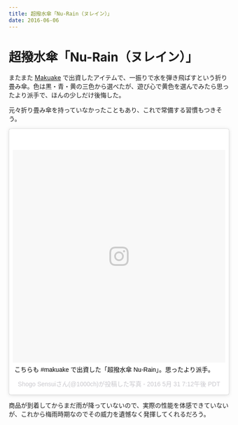 ```yaml
---
title: 超撥水傘「Nu-Rain（ヌレイン）」
date: 2016-06-06
---
```


# 超撥水傘「Nu-Rain（ヌレイン）」

またまた [Makuake](https://www.makuake.com/) で出資したアイテムで、一振りで水を弾き飛ばすという折り畳み傘。色は黒・青・黄の三色から選べたが、遊び心で黄色を選んでみたら思ったより派手で、ほんの少しだけ後悔した。

元々折り畳み傘を持っていなかったこともあり、これで常備する習慣もつきそう。

<blockquote class="instagram-media" data-instgrm-captioned data-instgrm-version="7" style=" background:#FFF; border:0; border-radius:3px; box-shadow:0 0 1px 0 rgba(0,0,0,0.5),0 1px 10px 0 rgba(0,0,0,0.15); margin: 1px; max-width:658px; padding:0; width:99.375%; width:-webkit-calc(100% - 2px); width:calc(100% - 2px);"><div style="padding:8px;"> <div style=" background:#F8F8F8; line-height:0; margin-top:40px; padding:50.0% 0; text-align:center; width:100%;"> <div style=" background:url(data:image/png;base64,iVBORw0KGgoAAAANSUhEUgAAACwAAAAsCAMAAAApWqozAAAABGdBTUEAALGPC/xhBQAAAAFzUkdCAK7OHOkAAAAMUExURczMzPf399fX1+bm5mzY9AMAAADiSURBVDjLvZXbEsMgCES5/P8/t9FuRVCRmU73JWlzosgSIIZURCjo/ad+EQJJB4Hv8BFt+IDpQoCx1wjOSBFhh2XssxEIYn3ulI/6MNReE07UIWJEv8UEOWDS88LY97kqyTliJKKtuYBbruAyVh5wOHiXmpi5we58Ek028czwyuQdLKPG1Bkb4NnM+VeAnfHqn1k4+GPT6uGQcvu2h2OVuIf/gWUFyy8OWEpdyZSa3aVCqpVoVvzZZ2VTnn2wU8qzVjDDetO90GSy9mVLqtgYSy231MxrY6I2gGqjrTY0L8fxCxfCBbhWrsYYAAAAAElFTkSuQmCC); display:block; height:44px; margin:0 auto -44px; position:relative; top:-22px; width:44px;"></div></div> <p style=" margin:8px 0 0 0; padding:0 4px;"> <a href="https://www.instagram.com/p/BGGDuFJBpwb/" style=" color:#000; font-family:Arial,sans-serif; font-size:14px; font-style:normal; font-weight:normal; line-height:17px; text-decoration:none; word-wrap:break-word;" target="_blank">こちらも #makuake で出資した「超撥水傘 Nu-Rain」。思ったより派手。</a></p> <p style=" color:#c9c8cd; font-family:Arial,sans-serif; font-size:14px; line-height:17px; margin-bottom:0; margin-top:8px; overflow:hidden; padding:8px 0 7px; text-align:center; text-overflow:ellipsis; white-space:nowrap;">Shogo Sensuiさん(@1000ch)が投稿した写真 - <time style=" font-family:Arial,sans-serif; font-size:14px; line-height:17px;" datetime="2016-06-01T02:12:34+00:00">2016 5月 31 7:12午後 PDT</time></p></div></blockquote>

商品が到着してからまだ雨が降っていないので、実際の性能を体感できていないが、これから梅雨時期なのでその威力を遺憾なく発揮してくれるだろう。
